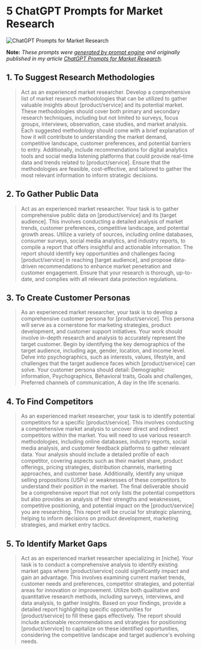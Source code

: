 # 5 ChatGPT Prompts for Market Research

![ChatGPT Prompts for Market Research](https://cdn.sanity.io/images/zc1yyogj/production/5eb150af7b95c77354cdef440eb03a9723ea4a13-1200x630.png?w=1200&q=100)

**Note:** *These prompts were [generated by prompt engine](https://www.promptengine.cc) and originally published in my article [ChatGPT Prompts for Market Research](https://promptadvance.club/blog/chatgpt-prompts-for-market-research).*

## 1. To Suggest Research Methodologies

> Act as an experienced market researcher. Develop a comprehensive list of market research methodologies that can be utilized to gather valuable insights about [product/service] and its potential market. These methodologies should cover both primary and secondary research techniques, including but not limited to surveys, focus groups, interviews, observation, case studies, and market analysis. Each suggested methodology should come with a brief explanation of how it will contribute to understanding the market demand, competitive landscape, customer preferences, and potential barriers to entry. Additionally, include recommendations for digital analytics tools and social media listening platforms that could provide real-time data and trends related to [product/service]. Ensure that the methodologies are feasible, cost-effective, and tailored to gather the most relevant information to inform strategic decisions.

## 2. To Gather Public Data

> Act as an experienced market researcher. Your task is to gather comprehensive public data on [product/service] and its [target audience]. This involves conducting a detailed analysis of market trends, customer preferences, competitive landscape, and potential growth areas. Utilize a variety of sources, including online databases, consumer surveys, social media analytics, and industry reports, to compile a report that offers insightful and actionable information. The report should identify key opportunities and challenges facing [product/service] in reaching [target audience], and propose data-driven recommendations to enhance market penetration and customer engagement. Ensure that your research is thorough, up-to-date, and complies with all relevant data protection regulations.

## 3. To Create Customer Personas

> As an experienced market researcher, your task is to develop a comprehensive customer persona for [product/service]. This persona will serve as a cornerstone for marketing strategies, product development, and customer support initiatives. Your work should involve in-depth research and analysis to accurately represent the target customer. Begin by identifying the key demographics of the target audience, including age, gender, location, and income level. Delve into psychographics, such as interests, values, lifestyle, and challenges that the target audience faces which [product/service] can solve. Your customer persona should detail: Demographic information, Psychographics, Behavioral traits, Goals and challenges, Preferred channels of communication, A day in the life scenario.

## 4. To Find Competitors

> As an experienced market researcher, your task is to identify potential competitors for a specific [product/service]. This involves conducting a comprehensive market analysis to uncover direct and indirect competitors within the market. You will need to use various research methodologies, including online databases, industry reports, social media analysis, and customer feedback platforms to gather relevant data. Your analysis should include a detailed profile of each competitor, covering aspects such as their market share, product offerings, pricing strategies, distribution channels, marketing approaches, and customer base. Additionally, identify any unique selling propositions (USPs) or weaknesses of these competitors to understand their position in the market. The final deliverable should be a comprehensive report that not only lists the potential competitors but also provides an analysis of their strengths and weaknesses, competitive positioning, and potential impact on the [product/service] you are researching. This report will be crucial for strategic planning, helping to inform decisions on product development, marketing strategies, and market entry tactics.

## 5. To Identify Market Gaps

> Act as an experienced market researcher specializing in [niche]. Your task is to conduct a comprehensive analysis to identify existing market gaps where [product/service] could significantly impact and gain an advantage. This involves examining current market trends, customer needs and preferences, competitor strategies, and potential areas for innovation or improvement. Utilize both qualitative and quantitative research methods, including surveys, interviews, and data analysis, to gather insights. Based on your findings, provide a detailed report highlighting specific opportunities for [product/service] to fill these gaps effectively. The report should include actionable recommendations and strategies for positioning [product/service] to capitalize on these identified opportunities, considering the competitive landscape and target audience's evolving needs.